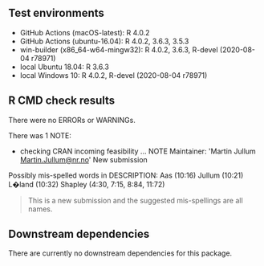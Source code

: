 ## Test environments

* GitHub Actions (macOS-latest): R 4.0.2
* GitHub Actions (ubuntu-16.04): R 4.0.2, 3.6.3, 3.5.3
* win-builder (x86_64-w64-mingw32): R 4.0.2, 3.6.3, R-devel (2020-08-04 r78971)
* local Ubuntu 18.04: R 3.6.3
* local Windows 10: R 4.0.2, R-devel (2020-08-04 r78971)

## R CMD check results

There were no ERRORs or WARNINGs.

There was 1 NOTE:
* checking CRAN incoming feasibility ... NOTE
Maintainer: 'Martin Jullum <Martin.Jullum@nr.no>'
New submission

Possibly mis-spelled words in DESCRIPTION:
  Aas (10:16)
  Jullum (10:21)
  L�land (10:32)
  Shapley (4:30, 7:15, 8:84, 11:72)

> This is a new submission and the suggested mis-spellings are all names. 

## Downstream dependencies
There are currently no downstream dependencies for this package.
